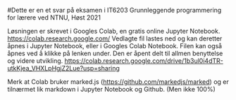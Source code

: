 #Dette er en et svar på eksamen i IT6203 Grunnleggende programmering for lærere ved NTNU, Høst 2021 

Løsningen er skrevet i Googles Colab, en gratis online Jupyter Notebook. https://colab.research.google.com/
Vedlagte fil lastes ned og kan deretter åpnes i Jupyter Notebook, eller i Googles Colab Notebook.
Filen kan også åpnes ved å klikke på lenken under. Den er åpent delt til allmen benyttelse og videre utvikling.
https://colab.research.google.com/drive/1b3ul0i4dTR-utkKjea_VHXLpHgjZ2Lue?usp=sharing

Merk at Colab bruker marked.js (https://github.com/markedjs/marked) og er tilnærmet lik markdown i Jupyter Notebook og Github. (Men ikke 100%)
